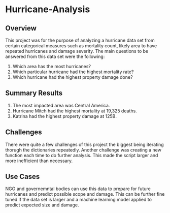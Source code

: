 # Hurricane-Analysis

## Overview
This project was for the purpose of analyzing a hurricane data set from certain categorical measures such as mortality count, likely area to have repeated hurricanes and damage severity. The main questions to be answered from this data set were the following:

1. Which area has the most hurricanes?
2. Which particular hurricane had the highest mortality rate?
3. Which hurricane had the highest property damage done?

## Summary Results
1. The most impacted area was Central America.
2. Hurricane Mitch had the highest mortality at 19,325 deaths.
3. Katrina had the highest property damage at 125B.

## Challenges
There were quite a few challenges of this project the biggest being iterating thorugh the dictionaries repeatedly. Another challenge was creating a new function each time to do further analysis. This made the script larger and more inefficient than necessary.

## Use Cases
NGO and governemntal bodies can use this data to prepare for future hurricanes and predict possible scope and damage. This can be further fine tuned if the data set is larger and a machine learning model applied to predict expected size and damage. 
